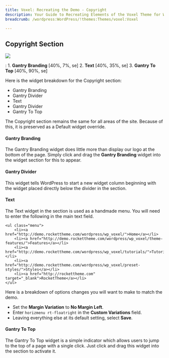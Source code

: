 ```yaml
---
title: Voxel: Recreating the Demo - Copyright
description: Your Guide to Recreating Elements of the Voxel Theme for WordPress
breadcrumb: /wordpress:WordPress/!themes:Themes/voxel:Voxel

---
```


Copyright Section
-----

![][demo2]

:	1. **Gantry Branding** [40%, 7%, se]
	2. **Text** [40%, 35%, se]
	3. **Gantry To Top** [40%, 90%, se]

Here is the widget breakdown for the Copyright section:

* Gantry Branding
* Gantry Divider
* Text
* Gantry Divider
* Gantry To Top

The Copyright section remains the same for all areas of the site. Because of this, it is preserved as a Default widget override.

#### Gantry Branding

The Gantry Branding widget does little more than display our logo at the bottom of the page. Simply click and drag the **Gantry Branding** widget into the widget section for this to appear.

#### Gantry Divider

This widget tells WordPress to start a new widget column beginning with the widget placed directly below the divider in the section.

#### Text

The Text widget in the section is used as a handmade menu. You will need to enter the following in the main text field.

~~~
<ul class="menu">
	<li><a href="http://demo.rockettheme.com/wordpress/wp_voxel/">Home</a></li>
	<li><a href="http://demo.rockettheme.com/wordpress/wp_voxel/theme-features/">Features</a></li>
	<li><a href="http://demo.rockettheme.com/wordpress/wp_voxel/tutorials/">Tutorials</a></li>
	<li><a href="http://demo.rockettheme.com/wordpress/wp_voxel/preset-styles/">Styles</a></li>
	<li><a href="http://rockettheme.com" target="_blank">RocketTheme</a></li>
</ul>
~~~

Here is a breakdown of options changes you will want to make to match the demo.

* Set the **Margin Variation** to **No Margin Left**.
* Enter `horizmenu rt-floatright` in the **Custom Variations** field.
* Leaving everything else at its default setting, select **Save**.

#### Gantry To Top

The Gantry To Top widget is a simple indicator which allows users to jump to the top of a page with a single click. Just click and drag this widget into the section to activate it.

[demo2]: assets/demo_13.jpeg

